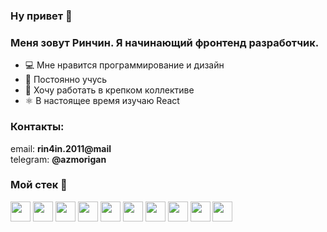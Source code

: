### Ну привет :wave:

### Меня зовут Ринчин. Я начинающий фронтенд разработчик.

- :computer: Мне нравится программирование и дизайн
- :green_book: Постоянно учусь
- :bricks: Хочу работать в крепком коллективе
- :atom_symbol: В настоящее время изучаю React

### Контакты:

email: **rin4in.2011@mail**\
telegram: **@azmorigan**

### Мой стек :rocket:

<img height="32" width="32" src="https://unpkg.com/simple-icons@v4/icons/html5.svg" />
<img height="32" width="32" src="https://unpkg.com/simple-icons@v4/icons/css3.svg" />
<img height="32" width="32" src="https://unpkg.com/simple-icons@v4/icons/javascript.svg" />
<img height="32" width="32" src="https://unpkg.com/simple-icons@v4/icons/pug.svg" />
<img height="32" width="32" src="https://unpkg.com/simple-icons@v4/icons/sass.svg" />
<img height="32" width="32" src="https://unpkg.com/simple-icons@v4/icons/webpack.svg" />
<img height="32" width="32" src="https://unpkg.com/simple-icons@v4/icons/react.svg" />
<img height="32" width="32" src="https://unpkg.com/simple-icons@v4/icons/webstorm.svg" />
<img height="32" width="32" src="https://unpkg.com/simple-icons@v4/icons/visualstudiocode.svg" />
<img height="32" width="32" src="https://unpkg.com/simple-icons@v4/icons/git.svg" />

